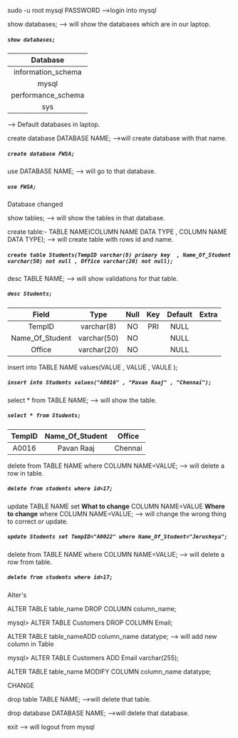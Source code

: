 sudo -u root mysql
PASSWORD -->login into mysql

show databases; --> will show the databases which are in our laptop.

##### ``` show databases; ```

| Database           |
|:------------------:|
| information_schema |                 
| mysql              |
| performance_schema |
| sys                |

 --> Default databases in laptop.

create database DATABASE NAME; -->will create database with that name.

##### ``` create database FWSA; ```

use  DATABASE NAME; --> will go to that database. 

##### ``` use FWSA; ```                    
Database changed                          

show tables; --> will show the tables in that database.


create table:- TABLE NAME(COLUMN NAME DATA TYPE , COLUMN NAME DATA TYPE);  --> will create table with rows id and name.

##### ``` create table Students(TempID varchar(8) primary key  , Name_Of_Student varchar(50) not null , Office varchar(20) not null); ```

desc TABLE NAME; --> will show validations for that table.

##### ``` desc Students; ```

| Field           | Type        | Null | Key | Default | Extra |
|:---------------:|:-----------:|:----:|:---:|:-------:|:-----:|
| TempID          | varchar(8)  | NO   | PRI | NULL    |       |
| Name_Of_Student | varchar(50) | NO   |     | NULL    |       |
| Office          | varchar(20) | NO   |     | NULL    |       |


insert into TABLE NAME values(VALUE , VALUE , VAULE );
 
##### ``` insert into Students values("A0016" , "Pavan Raaj" , "Chennai"); ```

select * from TABLE NAME; --> will show the table.

##### ``` select * from Students; ```


| TempID | Name_Of_Student | Office  |
|:------:|:---------------:|:-------:|
| A0016  | Pavan Raaj      | Chennai |


delete from TABLE NAME where COLUMN NAME=VALUE; --> will delete a row in table.

##### ``` delete from students where id=17; ```

update TABLE NAME set __What to change__ COLUMN NAME=VALUE __Where to change__ where COLUMN NAME=VALUE; --> will change the wrong thing to correct or update.

##### ``` update Students set TempID="A0022" where Name_Of_Student="Jerusheya"; ```


delete from TABLE NAME where COLUMN NAME=VALUE;  --> will delete a row from table.

##### ``` delete from students where id=17; ```


Alter's

ALTER TABLE table_name DROP COLUMN column_name;

mysql> ALTER TABLE Customers DROP COLUMN Email;


ALTER TABLE table_nameADD column_name datatype; --> will add new column in Table

mysql> ALTER TABLE Customers ADD Email varchar(255);


ALTER TABLE table_name MODIFY COLUMN column_name datatype;


CHANGE

drop table TABLE NAME; -->will delete that table.

drop database DATABASE NAME; -->will delete that database.

exit --> will logout from mysql
